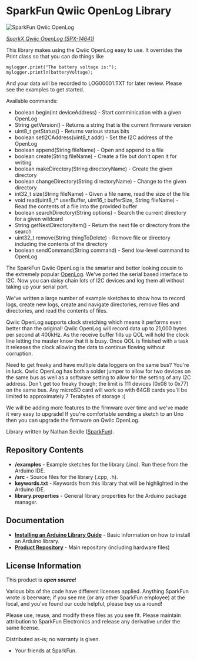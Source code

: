 SparkFun Qwiic OpenLog Library
===========================================================

![SparkFun Qwiic OpenLog](https://cdn.sparkfun.com//assets/parts/1/2/8/2/4/14641-Qwiic_OpenLog_03.jpg)

[*SparkX Qwiic OpenLog (SPX-14641)*](https://www.sparkfun.com/products/14641)

This library makes using the Qwiic OpenLog easy to use. It overrides the Print class so that you can do things like

    mylogger.print("The battery voltage is:");
    mylogger.println(batteryVoltage);

And your data will be recorded to LOG00001.TXT for later review. Please see the examples to get started.

Available commands:

* boolean begin(int deviceAddress) - Start comminication with a given OpenLog
* String getVersion() - Returns a string that is the current firmware version
* uint8_t getStatus() - Returns various status bits
* boolean setI2CAddress(uint8_t addr) - Set the I2C address of the OpenLog
* boolean append(String fileName) - Open and append to a file
* boolean create(String fileName) - Create a file but don't open it for writing
* boolean makeDirectory(String directoryName) - Create the given directory
* boolean changeDirectory(String directoryName) - Change to the given directory
* int32_t size(String fileName) - Given a file name, read the size of the file
* void read(uint8_t* userBuffer, uint16_t bufferSize, String fileName) - Read the contents of a file into the provided buffer
* boolean searchDirectory(String options) - Search the current directory for a given wildcard
* String getNextDirectoryItem() - Return the next file or directory from the search
* uint32_t remove(String thingToDelete) - Remove file or directory including the contents of the directory
* boolean sendCommand(String command) - Send low-level command to OpenLog

The SparkFun Qwiic OpenLog is the smarter and better looking cousin to the extremely popular [OpenLog](https://www.sparkfun.com/products/13712). We've ported the serial based interface to I2C. Now you can daisy chain lots of I2C devices and log them all without taking up your serial port.

We've written a large number of example sketches to show how to record logs, create new logs, create and navigate directories, remove files and directories, and read the contents of files. 

Qwiic OpenLog supports clock stretching which means it performs even better than the original! Qwiic OpenLog will record data up to 21,000 bytes per second at 400kHz. As the receive buffer fills up QOL will hold the clock line letting the master know that it is busy. Once QOL is finished with a task it releases the clock allowing the data to continue flowing without corruption.

Need to get freaky and have multiple data loggers on the same bus? You're in luck. Qwiic OpenLog has both a solder jumper to allow for two devices on the same bus as well as a software setting to allow for the setting of any I2C address. Don't get too freaky though; the limit is 111 devices (0x08 to 0x77) on the same bus. Any microSD card will work so with 64GB cards you'll be limited to approximately 7 Terabytes of storage :(

We will be adding more features to the firmware over time and we've made it very easy to upgrade! If you're comfortable sending a sketch to an Uno then you can upgrade the firmware on Qwiic OpenLog.

Library written by Nathan Seidle ([SparkFun](http://www.sparkfun.com)).

Repository Contents
-------------------

* **/examples** - Example sketches for the library (.ino). Run these from the Arduino IDE. 
* **/src** - Source files for the library (.cpp, .h).
* **keywords.txt** - Keywords from this library that will be highlighted in the Arduino IDE. 
* **library.properties** - General library properties for the Arduino package manager. 

Documentation
--------------

* **[Installing an Arduino Library Guide](https://learn.sparkfun.com/tutorials/installing-an-arduino-library)** - Basic information on how to install an Arduino library.
* **[Product Repository](https://github.com/sparkfunX/Qwiic_OpenLog)** - Main repository (including hardware files)

License Information
-------------------

This product is _**open source**_! 

Various bits of the code have different licenses applied. Anything SparkFun wrote is beerware; if you see me (or any other SparkFun employee) at the local, and you've found our code helpful, please buy us a round!

Please use, reuse, and modify these files as you see fit. Please maintain attribution to SparkFun Electronics and release any derivative under the same license.

Distributed as-is; no warranty is given.

- Your friends at SparkFun.
